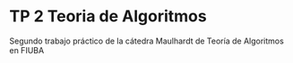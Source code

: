 # TP 2 Teoria de Algoritmos
 Segundo trabajo práctico de la cátedra Maulhardt de Teoría de Algoritmos en FIUBA
